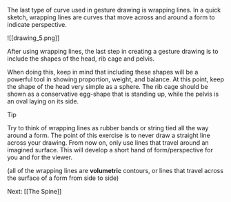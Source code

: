 The last type of curve used in gesture drawing is wrapping lines. In a quick sketch, wrapping lines are curves that move across and around a form to indicate perspective.

![[drawing_5.png]]

After using wrapping lines, the last step in creating a gesture drawing is to include the shapes of the head, rib cage and pelvis.

When doing this, keep in mind that including these shapes will be a powerful tool in showing proportion, weight, and balance. At this point, keep the shape of the head very simple as a sphere. The rib cage should be shown as a conservative egg-shape that is standing up, while the pelvis is an oval laying on its side.

>[!Tip]
>Try to think of wrapping lines as rubber bands or string tied all the way around a form. The point of this exercise is to never draw a straight line across your drawing. From now on, only use lines that travel around an imagined surface. This will develop a short hand of form/perspective for you and for the viewer.
>
>(all of the wrapping lines are **volumetric** contours, or lines that travel across the surface of a form from side to side)

Next: [[The Spine]]



